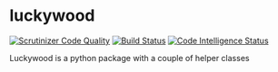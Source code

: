 # luckywood
[![Scrutinizer Code Quality](https://scrutinizer-ci.com/g/gluecks-gmbh/luckywood/badges/quality-score.png?b=main)](https://scrutinizer-ci.com/g/gluecks-gmbh/luckywood/?branch=main)
[![Build Status](https://scrutinizer-ci.com/g/gluecks-gmbh/luckywood/badges/build.png?b=main)](https://scrutinizer-ci.com/g/gluecks-gmbh/luckywood/build-status/main)
[![Code Intelligence Status](https://scrutinizer-ci.com/g/gluecks-gmbh/luckywood/badges/code-intelligence.svg?b=main)](https://scrutinizer-ci.com/code-intelligence)

Luckywood is a python package with a couple of helper classes
